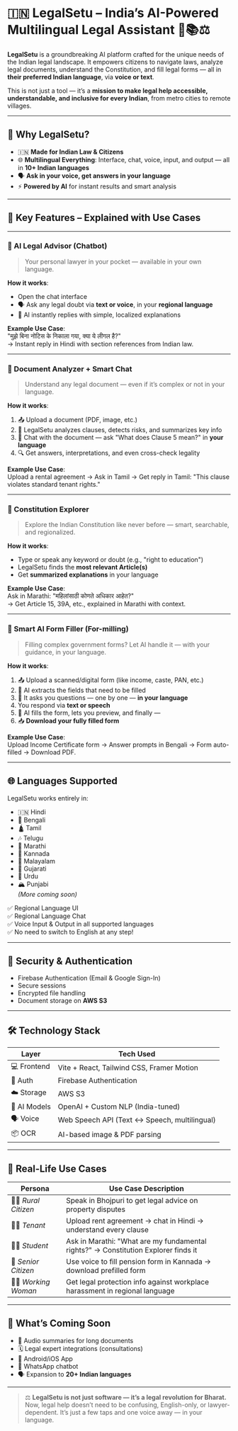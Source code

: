 # 🇮🇳 LegalSetu – India’s AI-Powered Multilingual Legal Assistant 🤖📚⚖️

**LegalSetu** is a groundbreaking AI platform crafted for the unique needs of the Indian legal landscape. It empowers citizens to navigate laws, analyze legal documents, understand the Constitution, and fill legal forms — all in **their preferred Indian language**, via **voice or text**.

This is not just a tool — it’s a **mission to make legal help accessible, understandable, and inclusive for every Indian**, from metro cities to remote villages.

---

## 🌟 Why LegalSetu?

- 🇮🇳 **Made for Indian Law & Citizens**
- 🌐 **Multilingual Everything**: Interface, chat, voice, input, and output — all in **10+ Indian languages**
- 🗣️ **Ask in your voice, get answers in your language**
- ⚡ **Powered by AI** for instant results and smart analysis

---

## 🚀 Key Features – Explained with Use Cases

---

### 🧠 AI Legal Advisor (Chatbot)

> Your personal lawyer in your pocket — available in your own language.

**How it works**:
- Open the chat interface
- 🗣️ Ask any legal doubt via **text or voice**, in your **regional language**
- 🤖 AI instantly replies with simple, localized explanations

**Example Use Case**:  
"मुझे बिना नोटिस के निकाला गया, क्या ये लीगल है?"  
→ Instant reply in Hindi with section references from Indian law.

---

### 📄 Document Analyzer + Smart Chat

> Understand any legal document — even if it’s complex or not in your language.

**How it works**:
1. 📤 Upload a document (PDF, image, etc.)
2. 🧠 LegalSetu analyzes clauses, detects risks, and summarizes key info
3. 💬 Chat with the document — ask "What does Clause 5 mean?" in **your language**
4. 🔍 Get answers, interpretations, and even cross-check legality

**Example Use Case**:  
Upload a rental agreement → Ask in Tamil → Get reply in Tamil: "This clause violates standard tenant rights."

---

### 📜 Constitution Explorer

> Explore the Indian Constitution like never before — smart, searchable, and regionalized.

**How it works**:
- Type or speak any keyword or doubt (e.g., "right to education")  
- LegalSetu finds the **most relevant Article(s)**  
- Get **summarized explanations** in your language

**Example Use Case**:  
Ask in Marathi: "महिलांसाठी कोणते अधिकार आहेत?"  
→ Get Article 15, 39A, etc., explained in Marathi with context.

---

### 📝 Smart AI Form Filler (For-milling)

> Filling complex government forms? Let AI handle it — with your guidance, in your language.

**How it works**:
1. 📤 Upload a scanned/digital form (like income, caste, PAN, etc.)
2. 🧠 AI extracts the fields that need to be filled
3. 💬 It asks you questions — one by one — **in your language**
4. You respond via **text or speech**
5. 📝 AI fills the form, lets you preview, and finally —  
6. 📥 **Download your fully filled form**

**Example Use Case**:  
Upload Income Certificate form → Answer prompts in Bengali → Form auto-filled → Download PDF.

---

## 🌐 Languages Supported

LegalSetu works entirely in:

- 🇮🇳 Hindi  
- 📿 Bengali  
- 🛕 Tamil  
- 🎶 Telugu  
- 🎨 Marathi  
- 🥁 Kannada  
- 🌺 Malayalam  
- 🥻 Gujarati  
- 🕌 Urdu  
- 🏔️ Punjabi  
_(More coming soon)_

✅ Regional Language UI  
✅ Regional Language Chat  
✅ Voice Input & Output in all supported languages  
✅ No need to switch to English at any step!

---

## 🔐 Security & Authentication

- Firebase Authentication (Email & Google Sign-In)  
- Secure sessions  
- Encrypted file handling  
- Document storage on **AWS S3**

---

## 🛠️ Technology Stack

| Layer        | Tech Used |
|--------------|-----------|
| 💻 Frontend  | Vite + React, Tailwind CSS, Framer Motion |
| 🔐 Auth      | Firebase Authentication |
| ☁️ Storage   | AWS S3 |
| 🧠 AI Models | OpenAI + Custom NLP (India-tuned) |
| 🗣️ Voice     | Web Speech API (Text ↔ Speech, multilingual) |
| 📦 OCR       | AI-based image & PDF parsing |

---

## 💼 Real-Life Use Cases

| Persona          | Use Case Description |
|------------------|----------------------|
| 👨‍🌾 *Rural Citizen* | Speak in Bhojpuri to get legal advice on property disputes |
| 👩‍💼 *Tenant*        | Upload rent agreement → chat in Hindi → understand every clause |
| 👩‍🎓 *Student*       | Ask in Marathi: "What are my fundamental rights?" → Constitution Explorer finds it |
| 🧓 *Senior Citizen* | Use voice to fill pension form in Kannada → download prefilled form |
| 👩‍🦰 *Working Woman* | Get legal protection info against workplace harassment in regional language |

---

## 🔮 What’s Coming Soon

- 🧾 Audio summaries for long documents  
- 🗓️ Legal expert integrations (consultations)  
- 📱 Android/iOS App  
- 📢 WhatsApp chatbot  
- 🗣️ Expansion to **20+ Indian languages**

---

> ⚖️ **LegalSetu is not just software — it’s a legal revolution for Bharat.** Now, legal help doesn’t need to be confusing, English-only, or lawyer-dependent. It’s just a few taps and one voice away — in your language.
